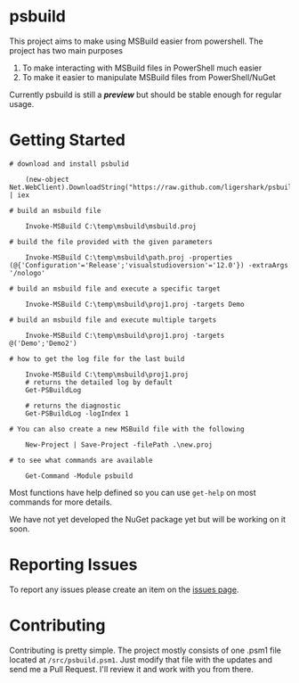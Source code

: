 psbuild
=======

This project aims to make using MSBuild easier from powershell. The project has two main purposes

1. To make interacting with MSBuild files in PowerShell much easier
1. To make it easier to manipulate MSBuild files from PowerShell/NuGet

Currently psbuild is still a ***preview*** but should be stable enough for regular usage.

# Getting Started

```
# download and install psbulid

    (new-object Net.WebClient).DownloadString("https://raw.github.com/ligershark/psbuild/master/src/GetPSBuild.ps1") | iex

# build an msbuild file

    Invoke-MSBuild C:\temp\msbuild\msbuild.proj

# build the file provided with the given parameters

    Invoke-MSBuild C:\temp\msbuild\path.proj -properties (@{'Configuration'='Release';'visualstudioversion'='12.0'}) -extraArgs '/nologo'

# build an msbuild file and execute a specific target

    Invoke-MSBuild C:\temp\msbuild\proj1.proj -targets Demo

# build an msbuild file and execute multiple targets

    Invoke-MSBuild C:\temp\msbuild\proj1.proj -targets @('Demo';'Demo2')

# how to get the log file for the last build

    Invoke-MSBuild C:\temp\msbuild\proj1.proj
	# returns the detailed log by default
    Get-PSBuildLog

	# returns the diagnostic
	Get-PSBuildLog -logIndex 1

# You can also create a new MSBuild file with the following

    New-Project | Save-Project -filePath .\new.proj

# to see what commands are available

    Get-Command -Module psbuild

```

Most functions have help defined so you can use ```get-help``` on most commands for more details.

We have not yet developed the NuGet package yet but will be working on it soon.

# Reporting Issues
To report any issues please create an item on the [issues page](https://github.com/sayedihashimi/psbuild/issues/new).

# Contributing
Contributing is pretty simple. The project mostly consists of one .psm1 file located at ```/src/psbuild.psm1```. Just modify that file with the updates and send me a Pull Request. I'll review it and work with you from there.